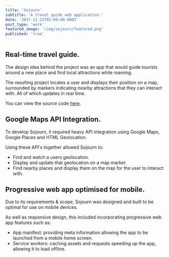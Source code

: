 ```yaml
---
title: 'Sojourn'
subtitle: 'A travel guide web application.'
date: '2017-11-22T01:00:00.000Z'
post_type: 'work'
featured_image: '/img/sojourn/featured.png'
published: 'true'
---
```


## Real-time travel guide.
The design idea behind the project was an app that would guide tourists around a new place and find local attractions while roaming.

The resulting project locates a user and displays their position on a map, surrounded by markers indicating nearby attractions that they can interact with. All of which updates in real time.

You can view the source code [here](https://github.com/alexboffey/sojourn "Sojourn source code").

## Google Maps API Integration.
To develop Sojourn, it required heavy API integration using Google Maps, Google Places and HTML Geolocation.

Using these API's together allowed Sojourn to:

- Find and watch a users geolocation.
- Display and update that geolocation on a map marker.
- Find nearby places and display them on the map for the user to interact with.

## Progressive web app optimised for mobile.
Due to its requirements & scope, Sojourn was designed and built to be optimal for use on mobile devices.

As well as responsive design, this included incorporating progressive web app features such as:

- App manifest: providing meta information allowing the app to be launched from a mobile home screen.
- Service workers: caching assets and requests speeding up the app, allowing it to load offline.
